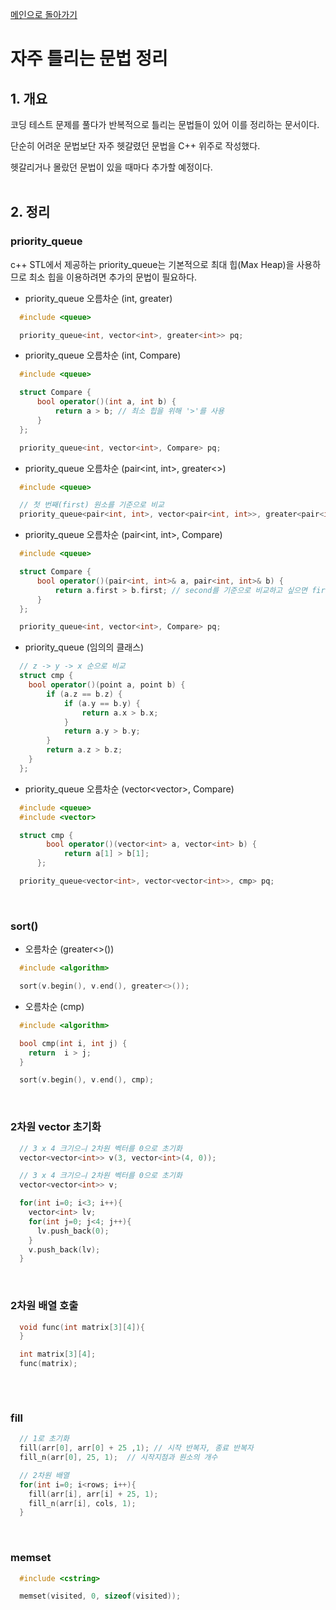[메인으로 돌아가기](https://github.com/nicehcy2/baekjoon)

# 자주 틀리는 문법 정리

## 1. 개요

코딩 테스트 문제를 풀다가 반복적으로 틀리는 문법들이 있어 이를 정리하는 문서이다. 

단순히 어려운 문법보단 자주 헷갈렸던 문법을 C++ 위주로 작성했다. 

헷갈리거나 몰랐던 문법이 있을 때마다 추가할 예정이다. <br/><br/>

## 2. 정리

### priority_queue 
c++ STL에서 제공하는 priority_queue는 기본적으로 최대 힙(Max Heap)을 사용하므로 최소 힙을 이용하려면 추가의 문법이 필요하다.

- priority_queue 오름차순 (int, greater<T>)

```c++
  #include <queue>

  priority_queue<int, vector<int>, greater<int>> pq;
```

- priority_queue 오름차순 (int, Compare)

```c++
  #include <queue>

  struct Compare {
      bool operator()(int a, int b) {
          return a > b; // 최소 힙을 위해 '>'를 사용
      }
  };

  priority_queue<int, vector<int>, Compare> pq;
```

- priority_queue 오름차순 (pair<int, int>, greater<>)

```c++
  #include <queue>

  // 첫 번째(first) 원소를 기준으로 비교
  priority_queue<pair<int, int>, vector<pair<int, int>>, greater<pair<int, int>>> pq;
```

- priority_queue 오름차순 (pair<int, int>, Compare)

```c++
  #include <queue>

  struct Compare {
      bool operator()(pair<int, int>& a, pair<int, int>& b) {
          return a.first > b.first; // second를 기준으로 비교하고 싶으면 first를 second로 변경
      }
  };

  priority_queue<int, vector<int>, Compare> pq;
```

- priority_queue (임의의 클래스)

```c++
  // z -> y -> x 순으로 비교
  struct cmp {
  	bool operator()(point a, point b) {
  		if (a.z == b.z) {
  			if (a.y == b.y) {
  				return a.x > b.x;
  			}
  			return a.y > b.y;
  		}
  		return a.z > b.z;
  	}
  };
```

- priority_queue 오름차순 (vector<vector<int>>, Compare)

```c++
  #include <queue>
  #include <vector>

  struct cmp {
    	bool operator()(vector<int> a, vector<int> b) {
    	  	return a[1] > b[1];
      };

  priority_queue<vector<int>, vector<vector<int>>, cmp> pq;
```

<br/>

### sort()
- 오름차순 (greater<>())
```c++
  #include <algorithm>

  sort(v.begin(), v.end(), greater<>());
```

- 오름차순 (cmp)
```c++
  #include <algorithm>

  bool cmp(int i, int j) {
    return  i > j;
  }

  sort(v.begin(), v.end(), cmp);
```

<br/>

### 2차원 vector 초기화
```c++
  // 3 x 4 크기으ㅢ 2차원 벡터를 0으로 초기화
  vector<vector<int>> v(3, vector<int>(4, 0));
```
```c++
  // 3 x 4 크기으ㅢ 2차원 벡터를 0으로 초기화
  vector<vector<int>> v;

  for(int i=0; i<3; i++){
    vector<int> lv;
    for(int j=0; j<4; j++){
      lv.push_back(0);
    }
    v.push_back(lv);
  }
```

<br/>

### 2차원 배열 호출
```c++
  void func(int matrix[3][4]){
  }

  int matrix[3][4];
  func(matrix);
  
```

<br/>

### fill
```c++
  // 1로 초기화
  fill(arr[0], arr[0] + 25 ,1); // 시작 반복자, 종료 반복자
  fill_n(arr[0], 25, 1);  // 시작지점과 원소의 개수

  // 2차원 배열
  for(int i=0; i<rows; i++){
    fill(arr[i], arr[i] + 25, 1);
    fill_n(arr[i], cols, 1);
  }
```

<br/>

### memset
```c++
  #include <cstring>

  memset(visited, 0, sizeof(visited));
```
